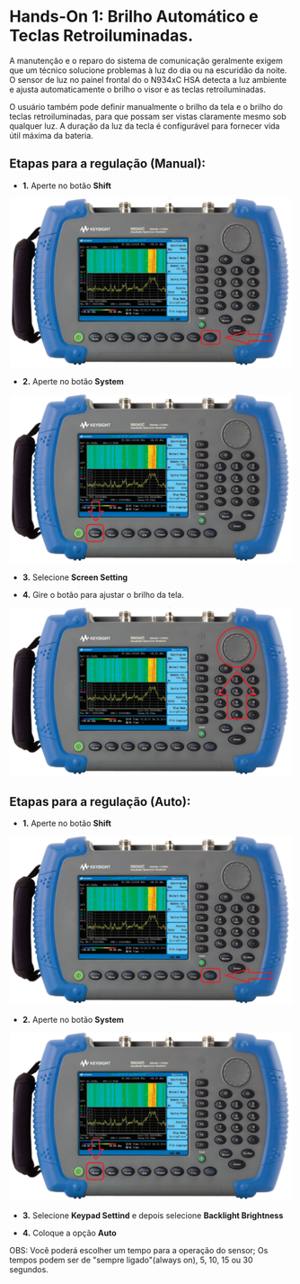 # **Hands-On 1: Brilho Automático e Teclas Retroiluminadas.**

A manutenção e o reparo do sistema de comunicação geralmente exigem que um técnico solucione problemas à luz do dia ou na escuridão da noite. O sensor de luz no painel frontal do o N934xC HSA detecta a luz ambiente e ajusta automaticamente o brilho o visor e as teclas retroiluminadas.

O usuário também pode definir manualmente o brilho da tela e o brilho do teclas retroiluminadas, para que possam ser vistas claramente mesmo sob qualquer luz. A duração da luz da tecla é configurável para fornecer vida útil máxima da bateria.

## Etapas para a regulação (Manual):

- **1.** Aperte no botão **Shift**

![](/Imagens/Teclas/shift.png)

- **2.** Aperte no botão **System**

![](/Imagens/Teclas/system.png)

- **3.** Selecione **Screen Setting**

- **4.** Gire o botão para ajustar o brilho da tela.

![](/Imagens/Teclas/rotacionador.png)

## Etapas para a regulação (Auto):

- **1.** Aperte no botão **Shift**

![](/Imagens/Teclas/shift.png)

- **2.** Aperte no botão **System**

![](/Imagens/Teclas/system.png)

- **3.** Selecione **Keypad Settind** e depois selecione **Backlight Brightness**

- **4.** Coloque a opção **Auto**

OBS: Você poderá escolher um tempo para a operação do sensor; Os tempos podem ser de "sempre ligado"(always on), 5, 10, 15 ou 30 segundos.